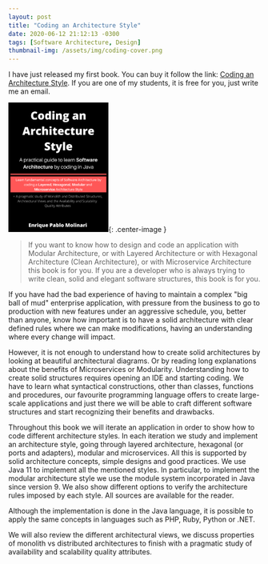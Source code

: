 ```yaml
---
layout: post
title: "Coding an Architecture Style"
date: 2020-06-12 21:12:13 -0300
tags: [Software Architecture, Design]
thumbnail-img: /assets/img/coding-cover.png
---
```


<style type="text/css">
 .center-image
 {
   margin: 0 auto;
   display: block;
 }
 img { width: 200px; }
</style>

I have just released my first book. You can buy it follow the link: [Coding an Architecture Style](https://leanpub.com/codinganarchitecturestyle). If you are one of my students, it is free for you, just write me an email.

![Book Cover](/assets/img/coding-cover.png "Coding an Architecture Style Book Cover"){: .center-image }

> If you want to know how to design and code an application with Modular Architecture, or with Layered Architecture or with Hexagonal Architecture (Clean Architecture), or with Microservice Architecture this book is for you. If you are a developer who is always trying to write clean, solid and elegant software structures, this book is for you.

If you have had the bad experience of having to maintain a complex "big ball of mud" enterprise application, with pressure from the business to go to production with new features under an aggressive schedule, you, better than anyone, know how important is to have a solid architecture with clear defined rules where we can make modifications, having an understanding where every change will impact.

However, it is not enough to understand how to create solid architectures by looking at beautiful architectural diagrams. Or by reading long explanations about the benefits of Microservices or Modularity. Understanding how to create solid structures requires opening an IDE and starting coding. We have to learn what syntactical constructions, other than classes, functions and procedures, our favourite programming language offers to create large-scale applications and just there we will be able to craft different software structures and start recognizing their benefits and drawbacks.

Throughout this book we will iterate an application in order to show how to code different architecture styles. In each iteration we study and implement an architecture style, going through layered architecture, hexagonal (or ports and adapters), modular and microservices. All this is supported by solid architecture concepts, simple designs and good practices. We use Java 11 to implement all the mentioned styles. In particular, to implement the modular architecture style we use the module system incorporated in Java since version 9. We also show different options to verify the architecture rules imposed by each style. All sources are available for the reader.

Although the implementation is done in the Java language, it is possible to apply the same concepts in languages such as PHP, Ruby, Python or .NET.

We will also review the different architectural views, we discuss properties of monolith vs distributed architectures to finish with a pragmatic study of availability and scalability quality attributes.
